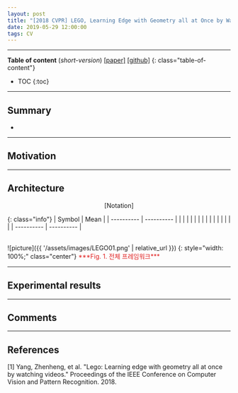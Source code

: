 ```yaml
---
layout: post
title: "[2018 CVPR] LEGO, Learning Edge with Geometry all at Once by Watching Videos (*incomplete*)"
date: 2019-05-29 12:00:00
tags: CV 
---
```


<!--more-->

---

**Table of content** (*short-version*)
[[paper]](https://arxiv.org/abs/1803.05648) [[github]](https://github.com/zhenheny/LEGO)
{: class="table-of-content"}
* TOC
{:toc}

---

## Summary

- 



---

## Motivation

---

## Architecture


<p align="center">
[Notation]
</p>

{: class="info"}
| Symbol | Mean |
| ---------- | ---------- |
|  |  |
|  |  |
|  |  |
|  |  |
|  |  |
| ---------- | ---------- |

<br/>
![picture]({{ '/assets/images/LEGO01.png' | relative_url }})
{: style="width: 100%;" class="center"}
<span style="color: #e01f1f;">***Fig. 1. 전체 프레임워크***</span>

---
  
## Experimental results

---

## Comments

---

## References

[1] Yang, Zhenheng, et al. "Lego: Learning edge with geometry all at once by watching videos." Proceedings of the IEEE Conference on Computer Vision and Pattern Recognition. 2018.
